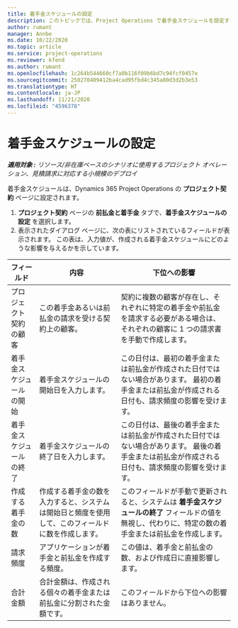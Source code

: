 ```yaml
---
title: 着手金スケジュールの設定
description: このトピックでは、Project Operations で着手金スケジュールを設定する方法について説明します。
author: rumant
manager: Annbe
ms.date: 10/22/2020
ms.topic: article
ms.service: project-operations
ms.reviewer: kfend
ms.author: rumant
ms.openlocfilehash: 1c264b544660cf7a0b116f09b6bd7c94fcf0457e
ms.sourcegitcommit: 250270409412ba4cad95fbd4c345a80d3d2b3e53
ms.translationtype: HT
ms.contentlocale: ja-JP
ms.lasthandoff: 11/21/2020
ms.locfileid: "4596378"
---
```

# <a name="set-up-a-retainer-schedule"></a>着手金スケジュールの設定

_**適用対象 :** リソース/非在庫ベースのシナリオに使用するプロジェクト オペレーション、見積請求に対応する小規模のデプロイ_

着手金スケジュールは、Dynamics 365 Project Operations の **プロジェクト契約** ページに設定されます。

1. **プロジェクト契約** ページの **前払金と着手金** タブで、**着手金スケジュールの設定** を選択します。
2. 表示されたダイアログ ページに、次の表にリストされているフィールドが表示されます。 この表は、入力値が、作成される着手金スケジュールにどのような影響を与えるかを示しています。

| フィールド | 内容 | 下位への影響 |
| --- | --- | --- |
| プロジェクト契約の顧客 | この着手金あるいは前払金の請求を受ける契約上の顧客。 | 契約に複数の顧客が存在し、それぞれに特定の着手金や前払金を請求する必要がある場合は、それぞれの顧客に 1 つの請求書を手動で作成します。 |
| 着手金スケジュールの開始 | 着手金スケジュールの開始日を入力します。 | この日付は、最初の着手金または前払金が作成された日付ではない場合があります。 最初の着手金または前払金が作成される日付も、請求頻度の影響を受けます。 |
| 着手金スケジュールの終了 | 着手金スケジュールの終了日を入力します。 | この日付は、最後の着手金または前払金が作成された日付ではない場合があります。 最後の着手金または前払金が作成される日付も、請求頻度の影響を受けます。 |
| 作成する着手金の数 | 作成する着手金の数を入力すると、システムは開始日と頻度を使用して、このフィールドに数を作成します。 | このフィールドが手動で更新されると、システムは **着手金スケジュールの終了** フィールドの値を無視し、代わりに、特定の数の着手金または前払金を作成します。 |
| 請求頻度 | アプリケーションが着手金と前払金を作成する頻度。 | この値は、着手金と前払金の数、および作成日に直接影響します。 |
| 合計金額 | 合計金額は、作成される個々の着手金または前払金に分割された金額です。 | このフィールドから下位への影響はありません。 |
